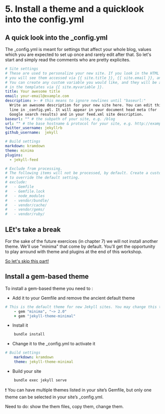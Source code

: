 # 5. Install a theme and a quicklook into the config.yml

## A quick look into the _config.yml

The _config.yml is meant for settings that affect your whole blog, values which you are expected to set up once and rarely edit after that. So let's start and simply read the comments who are pretty explicites.

```yml
# Site settings
# These are used to personalize your new site. If you look in the HTML files,
# you will see them accessed via {{ site.title }}, {{ site.email }}, and so on.
# You can create any custom variable you would like, and they will be accessible
# in the templates via {{ site.myvariable }}.
title: Your awesome title
email: your-email@example.com
description: >- # this means to ignore newlines until "baseurl:"
  Write an awesome description for your new site here. You can edit this
  line in _config.yml. It will appear in your document head meta (for
  Google search results) and in your feed.xml site description.
baseurl: "" # the subpath of your site, e.g. /blog
url: "" # the base hostname & protocol for your site, e.g. http://example.com
twitter_username: jekyllrb
github_username:  jekyll

# Build settings
markdown: kramdown
theme: minima
plugins:
  - jekyll-feed

# Exclude from processing.
# The following items will not be processed, by default. Create a custom list
# to override the default setting.
# exclude:
#   - Gemfile
#   - Gemfile.lock
#   - node_modules
#   - vendor/bundle/
#   - vendor/cache/
#   - vendor/gems/
#   - vendor/ruby/
```

## LEt's take a break

For the sake of the future exercices (in chapter 7) we will not install another theme. We'll use "minima" that come by default. You'll get the opportunity to play arround with theme and plugins at the end of this workshop.

[So let's skip this part!](6_action.md)

## Install a gem-based theme

To install a gem-based theme you need to :

* Add it to your Gemfile and remove the ancient default theme

```Ruby
# This is the default theme for new Jekyll sites. You may change this to anything you like.
    - gem "minima", "~> 2.0"
    + gem "jekyll-theme-minimal"
```

* Install it

```bash
    bundle install
```

* Change it to the _config.yml to activate it

```yml
# Build settings
    markdown: kramdown
    theme: jekyll-theme-minimal
```

* Build your site

```bash
    bundle exec jekyll serve
```

:exclamation: You can have multiple themes listed in your site’s Gemfile, but only one theme can be selected in your site’s _config.yml.

Need to do: show the them files, copy them, change them.
